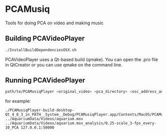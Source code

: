 PCAMusiq
========
Tools for doing PCA on video and making music

Building PCAVideoPlayer
-----------------------
```sh
./InstallBuildDependenciesOSX.sh
```
PCAVideoPlayer uses a Qt-based build (qmake). You can open the .pro file in QtCreator or you can use qmake on the command line.

Running PCAVideoPlayer
-----------------------
```sh
path/to/PCAMusiqPlayer <original_video> <pca_directory> <osc_address_and_port> 1.2.3.4:port
```
for example:
```
./PCAMusiqPlayer-build-desktop-Qt_4_8_3_in_PATH__System__Debug/PCAMusiqPlayer.app/Contents/MacOS/PCAMusiqPlayer ../AquariumData/Videos/aquarium.mov ../AquariumData/Videos/aquarium.mov_analysis/0.25-scale_3-fps_every-10_PCA 127.0.0.1:50000
```
